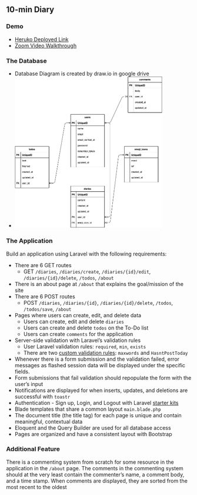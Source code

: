 ## 10-min Diary

### Demo
- [Heruko Deployed Link](https://ten-min-diary.herokuapp.com/login)
- [Zoom Video Walkthrough](https://ten-min-diary.herokuapp.com/login)

### The Database
- Database Diagram is created by draw.io in google drive <br />
- <img src="https://github.com/YingzheLiu/10-min-diary/blob/master/databaseDiagram.png" width="400">

### The Application
Build an application using Laravel with the following requirements:

- There are 6 GET routes
    - GET `/diaries`, `/diaries/create`, `/diaries/{id}/edit`, `/diaries/{id}/delete`, `/todos`, `/about`        
- There is an about page at `/about` that explains the goal/mission of the site
- There are 6 POST routes
    - POST `/diaries`, `/diaries/{id}`, `/diaries/{id}/delete`, `/todos`, `/todos/save`, `/about` 
- Pages where users can create, edit, and delete data
    - Users can create, edit and delete `diaries`
    - Users can create and delete `todos` on the To-Do list
    - Users can create `comments` for the application
- Server-side validation with Laravel’s validation rules
    - User Laravel validation rules: `required`, `min`, `exists`   
    - There are two [custom validation rules](https://laravel.com/docs/8.x/validation#custom-validation-rules): `maxwords` and `HasntPostToday`  
- Whenever there is a form submission and the validation failed, error messages as flashed session data will be displayed under the specific fields.
- Form submissions that fail validation should repopulate the form with the user’s input
- Notifications are displayed for when inserts, updates, and deletions are successful with `toastr`
- Authentication - Sign up, Login, and Logout with Laravel [starter kits](https://laravel.com/docs/8.x/starter-kits)
- Blade templates that share a common layout `main.blade.php`
- The document title (the title tag) for each page is unique and contain meaningful, contextual data
- Eloquent and the Query Builder are used for all database access
- Pages are organized and have a consistent layout with Bootstrap

### Additional Feature
There is a commenting system from scratch for some resource in the application in the `/about` page. The comments in the commenting system should at the very least contain the commenter’s name, a comment body, and a time stamp. When comments are displayed, they are sorted from the most recent to the oldest
